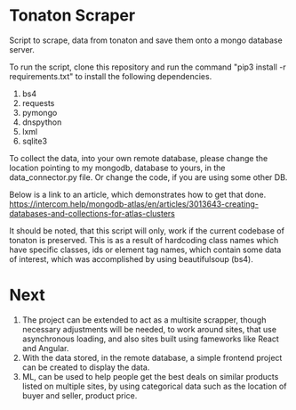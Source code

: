 # Tonaton Scraper
Script to scrape, data from tonaton and save them onto a mongo database server.

To run the script, clone this repository and run the command
"pip3 install -r requirements.txt" to install the following dependencies.
1. bs4
2. requests
3. pymongo
4. dnspython
5. lxml
6. sqlite3

To collect the data, into your own remote database, please change the location pointing to my mongodb,
database to yours, in the data_connector.py file. Or change the code, if you are using some other DB.

Below is a link to an article, which demonstrates how to get that done.
https://intercom.help/mongodb-atlas/en/articles/3013643-creating-databases-and-collections-for-atlas-clusters

It should be noted, that this script will only, work if the current codebase of tonaton is preserved.
This is as a result of hardcoding class names which have specific classes, ids or element tag names, which
contain some data of interest, which was accomplished by using beautifulsoup (bs4).

# Next
1. The project can be extended to act as a multisite scrapper, though necessary adjustments will be needed, to work around sites, that use asynchronous loading, and also sites built using fameworks like React and Angular.
2. With the data stored, in the remote database, a simple frontend project can be created to display the data.
3. ML, can be used to help people get the best deals on similar products listed on multiple sites, by using categorical data such as the location of buyer and seller, product price. 

